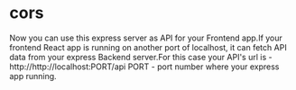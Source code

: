 # cors
Now you can use this express server as API for your Frontend app.If your frontend React app is running on another port of localhost, it can fetch API data from your
express Backend server.For this case your API's url is - 
http://http://localhost:PORT/api
PORT - port number where your express app running.
 
